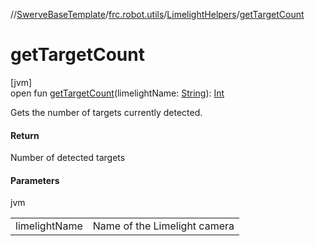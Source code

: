 //[SwerveBaseTemplate](../../../index.md)/[frc.robot.utils](../index.md)/[LimelightHelpers](index.md)/[getTargetCount](get-target-count.md)

# getTargetCount

[jvm]\
open fun [getTargetCount](get-target-count.md)(limelightName: [String](https://docs.oracle.com/javase/8/docs/api/java/lang/String.html)): [Int](https://kotlinlang.org/api/latest/jvm/stdlib/kotlin/-int/index.html)

Gets the number of targets currently detected.

#### Return

Number of detected targets

#### Parameters

jvm

| | |
|---|---|
| limelightName | Name of the Limelight camera |
